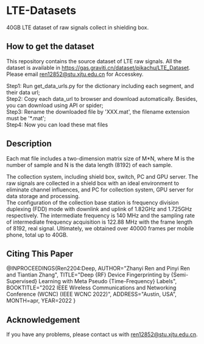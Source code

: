 # LTE-Datasets
40GB LTE dataset of raw signals collect in shielding box.

## How to get the dataset
This repository contains the source dataset of LTE raw signals. All the dataset is available in https://gas.graviti.cn/dataset/pikachu/LTE_Dataset.
Please email ren12852@stu.xjtu.edu.cn for Accesskey.

Step1: Run get_data_urls.py for the dictionary including each segment, and their data url;    
Step2: Copy each data_url to browser and download automatically. Besides, you can download using API or spider;  
Step3: Rename the downloaded file by 'XXX.mat', the filename extension must be '*.mat';  
Step4: Now you can load these mat files

## Description
Each mat file includes a two-dimension matrix size of M*N, where M is the number of sample and N is the data length (8192) of each sample.

The collection system, including shield box, switch, PC and GPU server. The raw signals are collected in a shield box with an ideal environment to eliminate channel influences, and PC for collection system, GPU server for data storage and processing.  
The configuration of the collection base station is frequency division duplexing (FDD) mode with downlink and uplink of 1.82GHz and 1.725GHz respectively. The intermediate frequency is 140 MHz and the sampling rate of intermediate frequency acquisition is 122.88 MHz with the frame length of 8192, real signal. Ultimately, we obtained over 40000 frames per mobile phone, total up to 40GB.


## Citing This Paper
@INPROCEEDINGS{Ren2204:Deep,
AUTHOR="Zhanyi Ren and Pinyi Ren and Tiantian Zhang",
TITLE="Deep {RF} Device Fingerprinting by {Semi-Supervised} Learning with Meta
Pseudo {Time-Frequency} Labels",
BOOKTITLE="2022 IEEE Wireless Communications and Networking Conference (WCNC) (IEEE
WCNC 2022)",
ADDRESS="Austin, USA",
MONTH=apr,
YEAR=2022
}

## Acknowledgement
If you have any problems, please contact us with ren12852@stu.xjtu.edu.cn.
